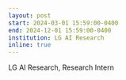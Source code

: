 ```yaml
---
layout: post
start: 2024-03-01 15:59:00-0400
end: 2024-12-01 15:59:00-0400
institution: LG AI Research
inline: true
---
```


LG AI Research, Research Intern